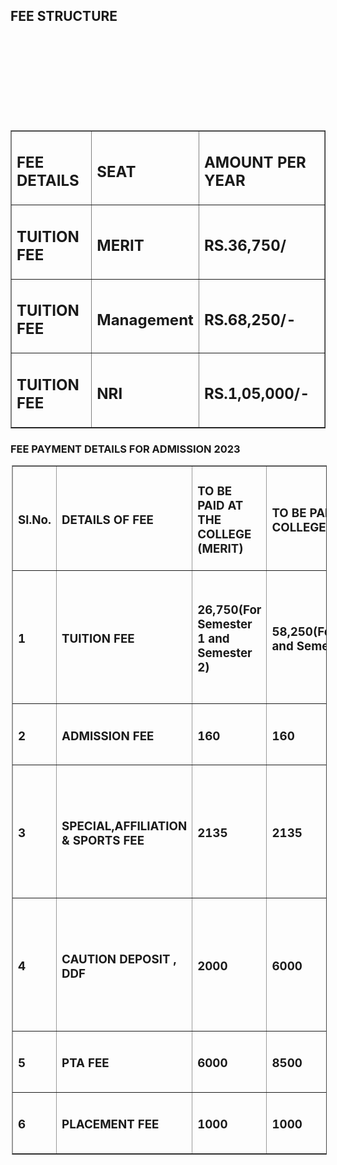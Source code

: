 <h2>FEE STRUCTURE </h2>
<table border="1">
<tr><td><h2>FEE DETAILS</h2> </td><td><h2>SEAT</h2></td><td><h2>AMOUNT PER YEAR</h2></td></tr>
<tr><td><h2>TUITION FEE</h2></td><td><h2>MERIT</h2></td><td><h2>RS.36,750/</h2></td></tr>
<tr><td><h2>TUITION FEE</h2></td><td><h2>Management</h2></td><td><h2>RS.68,250/-</h2></td><br/><br/><br/><br/></tr>
<tr><td><h2>TUITION FEE</h2></td><td><h2>NRI</h2></td><td><h2>RS.1,05,000/-</h2></td><br/><br/><br/><br/></tr>
</table>
<p>
<h3>FEE PAYMENT DETAILS FOR ADMISSION 2023 </h3></p>
<table border="1" cellpadding="10" style="border-collapse:collapse; margin-left:2px; border-color:#999">
<tr>
<td><h3><strong>Sl.No.</strong></h3></td>
<td><h3><strong>DETAILS OF FEE</strong></h3></td>
<td><h3><strong>TO BE PAID AT THE COLLEGE (MERIT)</strong></h3></td>
<td><h3><strong>TO BE PAID AT THE COLLEGE(MANAGEMENT)</strong></h3></td>
<td><h3><strong>METHOD OF REMITTANCE</strong></h3></td>
</tr>
<td><h3><strong>1</strong></h3></td>
<td><h3><strong>TUITION FEE</strong></h3></td>
<td><h3><strong>26,750(For Semester 1 and Semester 2)</strong></h3></td>
<td><h3><strong>58,250(For Semester 1 and Semester 2)</strong></h3></td>
<td><h3><strong>DEMAND DRAFT IN FAVOUR OF FINANCE OFFICER, UNIVERSITY OF KERALA</strong></h3></td>
<tr>
<td><h3><strong>2</strong></h3></td>
<td><h3><strong>ADMISSION FEE</strong></h3></td>
<td><h3><strong>160</strong></h3></td>
<td><h3><strong>160</strong></h3></td>
<td><h3><strong>BY CASH AT COLLEGE</strong></h3></td>
</tr>
<tr>
<td><h3><strong>3</strong></h3></td>
<td><h3><strong>SPECIAL,AFFILIATION &amp; SPORTS FEE</strong></h3></td>
<td><h3><strong>2135</strong></h3></td>
<td><h3><strong>2135</strong></h3></td>
<td><h3><strong>DEMAND DRAFT IN FAVOUR OF FINANCE OFFICER, UNIVERSITY OF KERALA</strong></h3></td>
</tr>
<tr>
<td><h3><strong>4</strong></h3></td>
<td><h3><strong>CAUTION DEPOSIT , DDF</strong></h3></td>
<td><h3><strong>2000</strong></h3></td>
<td><h3><strong>6000</strong></h3></td>
<td><h3><strong>DEMAND DRAFT IN FAVOUR OF FINANCE OFFICER, UNIVERSITY OF KERALA</strong></h3></td>
</tr>
<tr>
<td><h3><strong>5</strong></h3></td>
<td><h3><strong>PTA FEE</strong></h3></td>
<td><h3><strong>6000</strong></h3></td>
<td><h3><strong>8500</strong></h3></td>
<td><h3><strong>BY CASH AT COLLEGE</strong></h3></td>
</tr>
<tr>
<td><h3><strong>6</strong></h3></td>
<td><h3><strong>PLACEMENT FEE</strong></h3></td>
<td><h3><strong>1000</strong></h3></td>
<td><h3><strong>1000</strong></h3></td>
<td><h3><strong>BY CASH AT COLLEGE</strong></h3></td>
</tr>
</table> </div>
